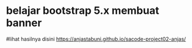 # belajar bootstrap 5.x membuat banner
#lihat hasilnya disini https://anjastabuni.github.io/sacode-project02-anjas/
